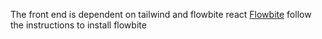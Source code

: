 The front end is dependent on tailwind and flowbite react
[Flowbite](https://flowbite.com/react/docs/introduction)
follow the instructions to install flowbite
